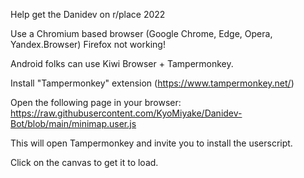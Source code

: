 Help get the Danidev on r/place 2022

Use a Chromium based browser (Google Chrome, Edge, Opera, Yandex.Browser) Firefox not working!

Android folks can use Kiwi Browser + Tampermonkey.

Install "Tampermonkey" extension (https://www.tampermonkey.net/)

Open the following page in your browser:  https://raw.githubusercontent.com/KyoMiyake/Danidev-Bot/blob/main/minimap.user.js

This will open Tampermonkey and invite you to install the userscript.

Click on the canvas to get it to load.
